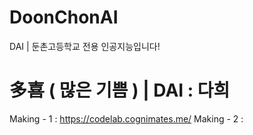 # DoonChonAI
DAI | 둔촌고등학교 전용 인공지능입니다!

# 多喜 ( 많은 기쁨 ) | DAI : 다희

Making - 1 : https://codelab.cognimates.me/
Making - 2 : 
